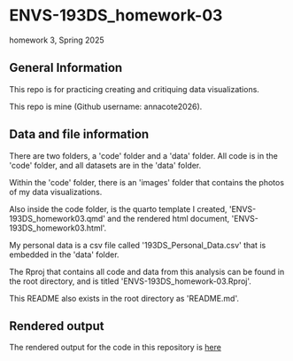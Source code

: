 # ENVS-193DS_homework-03
homework 3, Spring 2025

## General Information

This repo is for practicing creating and critiquing data visualizations.

This repo is mine (Github username: annacote2026).

## Data and file information

There are two folders, a 'code' folder and a 'data' folder. All code is in the 'code' folder, and all datasets are in the 'data' folder. 

Within the 'code' folder, there is an 'images' folder that contains the photos of my data visualizations. 

Also inside the code folder, is the quarto template I created, 'ENVS-193DS_homework03.qmd' and the rendered html document, 'ENVS-193DS_homework03.html'.

My personal data is a csv file called '193DS_Personal_Data.csv' that is embedded in the 'data' folder.

The Rproj that contains all code and data from this analysis can be found in the root directory, and is titled 'ENVS-193DS_homework-03.Rproj'.

This README also exists in the root directory as 'README.md'.

## Rendered output

The rendered output for the code in this repository is [here](file:///Users/annacote/github/ENVS-193DS_homework-03/code/ENVS-193DS_homework03.html)